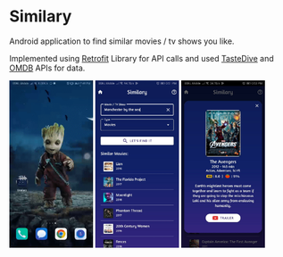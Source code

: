 # Similary
Android application to find similar movies / tv shows you like.

Implemented using <a href="https://square.github.io/retrofit/">Retrofit</a> Library for API calls and used <a href="https://tastedive.com/read/api">TasteDive</a> and <a href="https://www.omdbapi.com/">OMDB</a> APIs for data.

<div>
<img src="https://github.com/aslam-ep/Similary/blob/master/Screenshots/similary-demo.gif" height="300"/>
<img src="https://github.com/aslam-ep/Similary/blob/master/Screenshots/main.jpg" height="300"/>
<img src="https://github.com/aslam-ep/Similary/blob/master/Screenshots/detail.jpg" height="300"/>
</div>
